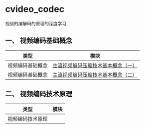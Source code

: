 # cvideo_codec

视频的编解码的原理的深度学习

## 一、 视频编码基础概念

|类型|模块|
|:--:|:--:|
|视频编码基础概念|[主流视频编码压缩技术基本概念（一）](https://github.com/chensongpoixs/cvideo_codec/blob/master/post/%E4%B8%BB%E6%B5%81%E8%A7%86%E9%A2%91%E7%BC%96%E7%A0%81%E5%8E%8B%E7%BC%A9%E6%8A%80%E6%9C%AF%E5%9F%BA%E6%9C%AC%E6%A6%82%E5%BF%B5(%E4%B8%80).md)|
|视频编码基础概念|[主流视频编码压缩技术基本概念（二）](https://github.com/chensongpoixs/cvideo_codec/blob/master/post/%E4%B8%BB%E6%B5%81%E8%A7%86%E9%A2%91%E7%BC%96%E7%A0%81%E5%8E%8B%E7%BC%A9%E6%8A%80%E6%9C%AF%E5%9F%BA%E6%9C%AC%E6%A6%82%E5%BF%B5(%E4%BA%8C).md)|

## 二、 视频编码技术原理

|类型|模块| 
|:--:|:--:|
|视频编码技术原理||